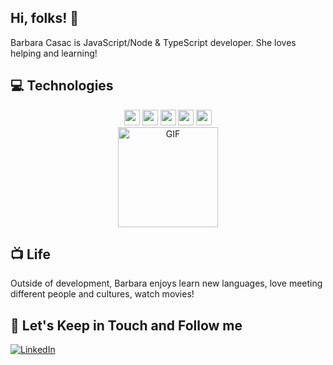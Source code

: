 


## Hi, folks! 👋

<div>
Barbara Casac is JavaScript/Node & TypeScript developer. She loves helping and learning!

<div>

## 💻 Technologies

<p align="center">

<img src="https://img.shields.io/badge/golang-%2523F7DF1E.svg?&style=for-the-badge&logo=golang&logoColor=white" height="25"/>
<img src="https://img.shields.io/badge/typescript%20-%23007ACC.svg?&style=for-the-badge&logo=typescript&logoColor=white" height="25"/>
<img src="https://img.shields.io/badge/node.js%20-%2343853D.svg?&style=for-the-badge&logo=node.js&logoColor=white" height="25"/>
<img src="https://img.shields.io/badge/express.js%20-%23404d59.svg?&style=for-the-badge" height="25"/>
<img src="https://img.shields.io/badge/react%20-%2320232a.svg?&style=for-the-badge&logo=react&logoColor=%2361DAFB" height="25"/>
<br>
<img align="center" alt="GIF" height="160px" src="https://media.giphy.com/media/ny7UCd6JETnmE/giphy.gif" />


</p>

## 📺 Life
Outside of development, Barbara enjoys learn new languages, love meeting different people and cultures, watch movies! 



## 🎯 Let's Keep in Touch and Follow me 

[![LinkedIn](https://img.shields.io/badge/linkedin-%230077B5.svg?&style=for-the-badge&logo=linkedin&logoColor=white)](https://www.linkedin.com/in/barbaracasac/)
 


